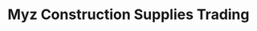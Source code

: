 ---
title: "Myz Construction Supplies Trading"
url: /san-pablo/myz-construction-supplies-trading/
shop: Eisenwaren
---